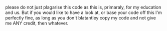 please do not just plagarise this code as this is, primaraly, for my education and us. But if you would like to have a look at, or base your code off this I'm perfectly fine, as long as you don't blatantley copy my code and not give me ANY credit, then whatever.
